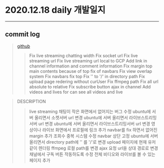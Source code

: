 # 2020.12.18 daily 개발일지
--- 
## commit log
> [github](https://github.com/junwkdd/vuivei/commits/main)
>> Fix live streaming chatting width
>> Fix socket url
>> Fix live streaming url
>> Fix live streaming url local to GCP
>> Add link in channel information and comment information
>> Fix margin top main contents because of top fix of navbars
>> Fix view overlap system
>> Fix navbars fix top
>> Fix '\' to '/' in directory path
>> Fix upload page redering without curUser
>> Fix ffmpeg path
>> Fix all url absolute to relative
>> Fix subscribe button ajax in channel
>> Add videos and lives for can see all videos and live

> DESCRIPTION
>> live streaming 채팅이 작은 화면에서 없어지는 버그 수정
>> ubuntu에 서버 올리면서 소켓서버 url 변경
>> ubuntu에 서버 올리면서 라이브스트리밍서버 url 변경
>> ubuntu에 서버 올리면서 라이브스트리밍서버 url 변경
>> 영상이나 라이브 화면에서 프로필에 링크 추가
>> navbar를 fix 하면서 없어진 margin 추가
>> 조회수 중복 시스템 수정
>> navbar 상단 고정
>> ubuntu에 서버 올리면서 directory path에 '\' 를 '/'로 변경
>> upload 페이지에 현재 유저 같이 렌더링
>> ffmpeg 로컬 path를 변경
>> ajax 요청 url을 상대 경로로 변경
>> 채널에서 구독 버튼 작동하도록 수정
>> 전체 비디오와 라이브를 볼 수 있는 페이지 추가